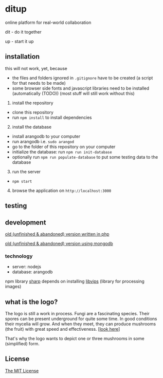 # ditup
online platform for real-world collaboration

dit - do it together

up - start it up

## installation
this will not work, yet, because
 * the files and folders ignored in `.gitignore` have to be created (a script for that needs to be made)
 * some browser side fonts and javascript libraries need to be installed (automatically (TODO)) (most stuff will still work without this)

1. install the repository
  * clone this repository
  * run `npm install` to install dependencies
2. install the database
  * install arangodb to your computer
  * run arangodb i.e. `sudo arangod`
  * go to the folder of this repository on your computer
  * initialize the database: run `npm run init-database`
  * optionally run `npm run populate-database` to put some testing data to the database
3. run the server
  * `npm start`
4. browse the application on `http://localhost:3000`

## testing


## development

[old (unfinished & abandoned) version written in php](https://github.com/ditup/ditup-php)

[old (unfinished & abandoned) version using mongodb](https://github.com/ditup/ditup-node-mongodb)

### technology
* server: nodejs
* database: arangodb

npm library [sharp](https://github.com/lovell/sharp) depends on installing [libvips](https://github.com/jcupitt/libvips) (library for processing images)

## what is the logo?
The logo is still a work in process. Fungi are a fascinating species. Their spores can be present underground for quite some time. In good conditions their mycelia will grow. And when they meet, they can produce mushrooms (the fruit) with great speed and effectiveness. [[look here](https://upload.wikimedia.org/wikipedia/commons/d/d7/Fungi_Sexual_reproduction_cycle.png)]

That's why the logo wants to depict one or three mushrooms in some (simplified) form.

## License

[The MIT License](http://opensource.org/licenses/MIT)
